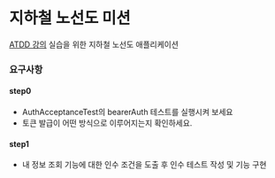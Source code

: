 # 지하철 노선도 미션
[ATDD 강의](https://edu.nextstep.camp/c/R89PYi5H) 실습을 위한 지하철 노선도 애플리케이션

### 요구사항
#### step0
- AuthAcceptanceTest의 bearerAuth 테스트를 실행시켜 보세요
- 토큰 발급이 어떤 방식으로 이루어지는지 확인하세요.

#### step1
- 내 정보 조회 기능에 대한 인수 조건을 도출 후 인수 테스트 작성 및 기능 구현